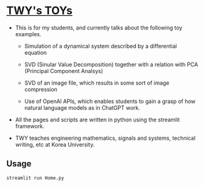 # [TWY's TOYs](https://twy80-toys-home-3xaua9.streamlit.app/)

* This is for my students, and currently talks about the following
  toy examples.
  
  - Simulation of a dynamical system described by a differential
    equation

  - SVD (Sinular Value Decomposition) together with a relation
    with PCA (Principal Component Analsys)

  - SVD of an image file, which results in some sort of image compression

  - Use of OpenAI APIs, which enables students to gain a grasp of how natural
    language models as in ChatGPT work.
                            
* All the pages and scripts are written in python using the streamlit
  framework.

* TWY teaches engineering mathematics, signals and systems,
  technical writing, etc at Korea University.

## Usage
```python
streamlit run Home.py
```
